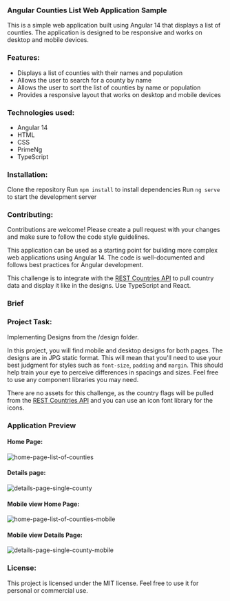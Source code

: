 ### Angular Counties List Web Application Sample

This is a simple web application built using Angular 14 that displays a list of counties. The application is designed to be responsive and works on desktop and mobile devices.

### Features:

- Displays a list of counties with their names and population
- Allows the user to search for a county by name
- Allows the user to sort the list of counties by name or population
- Provides a responsive layout that works on desktop and mobile devices

### Technologies used:
 - Angular 14
 - HTML
 - CSS
 - PrimeNg
 - TypeScript

### Installation:

Clone the repository
Run `npm install` to install dependencies
Run `ng serve` to start the development server

### Contributing:
Contributions are welcome! Please create a pull request with your changes and make sure to follow the code style guidelines.

This application can be used as a starting point for building more complex web applications using Angular 14. The code is well-documented and follows best practices for Angular development.

This challenge is to integrate with the [REST Countries API](https://restcountries.com/#api-endpoints-v2) to pull country data and display it like in the designs. Use TypeScript and React.

### Brief

### Project Task: 
Implementing Designs from the /design folder.

In this project, you will find mobile and desktop designs for both pages. The designs are in JPG static format. This will mean that you'll need to use your best judgment for styles such as `font-size`, `padding` and `margin`. This should help train your eye to perceive differences in spacings and sizes. Feel free to use any component libraries you may need.

There are no assets for this challenge, as the country flags will be pulled from the [REST Countries API](https://restcountries.com/#api-endpoints-v2) and you can use an icon font library for the icons.

### Application Preview

#### Home Page:
![home-page-list-of-counties](https://github.com/sumit-jaiswal/counties-angular-reactive/blob/master/design/desktop-home.jpg?raw=true) 

#### Details page:
![details-page-single-county](https://github.com/sumit-jaiswal/counties-angular-reactive/blob/master/design/desktop-detail.jpg) 

#### Mobile view Home Page:
![home-page-list-of-counties-mobile](https://github.com/sumit-jaiswal/counties-angular-reactive/blob/master/design/mobile-design-home.jpg) 

#### Mobile view Details Page:
![details-page-single-county-mobile](https://github.com/sumit-jaiswal/counties-angular-reactive/blob/master/design/mobile-detail.jpg) 

### License:
This project is licensed under the MIT license. Feel free to use it for personal or commercial use.
